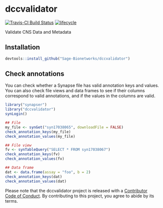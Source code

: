 <!-- README.md is generated from README.Rmd. Please edit that file -->

dccvalidator
============

[![Travis-CI Build
Status](https://travis-ci.org/Sage-Bionetworks/dccvalidator.svg?branch=master)](https://travis-ci.org/Sage-Bionetworks/dccvalidator)
[![lifecycle](https://img.shields.io/badge/lifecycle-experimental-orange.svg)](https://www.tidyverse.org/lifecycle/#experimental)

Validate CNS Data and Metadata

Installation
------------

``` r
devtools::install_github("Sage-Bionetworks/dccvalidator")
```

Check annotations
-----------------

You can check whether a Synapse file has valid annotation keys and
values. You can also check file views and data frames to see if their
columns correspond to valid annotations, and if the values in the
columns are valid.

``` r
library("synapser")
library("dccvalidator")
synLogin()

## File
my_file <- synGet("syn17038065", downloadFile = FALSE)
check_annotation_keys(my_file)
check_annotation_values(my_file)

## File view
fv <- synTableQuery("SELECT * FROM syn17038067")
check_annotation_keys(fv)
check_annotation_values(fv)

## Data frame
dat <- data.frame(assay = "foo", b = 2)
check_annotation_keys(dat)
check_annotation_values(dat)
```

Please note that the dccvalidator project is released with a
[Contributor Code of Conduct](.github/CODE_OF_CONDUCT.md). By
contributing to this project, you agree to abide by its terms.
